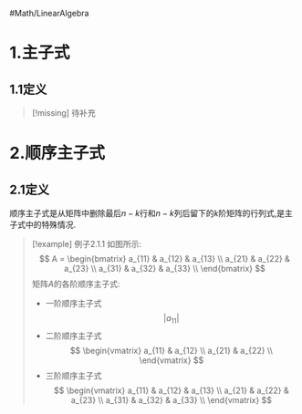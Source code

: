 #Math/LinearAlgebra 

# 1.主子式
## 1.1定义
>[!missing] 待补充
# 2.顺序主子式
## 2.1定义
顺序主子式是从矩阵中删除最后$n-k$行和$n-k$列后留下的$k$阶矩阵的行列式,是主子式中的特殊情况.
>[!example] 例子2.1.1
>如图所示:
>$$
>A = 
>\begin{bmatrix}
>a_{11} & a_{12} & a_{13} \\
>a_{21} & a_{22} & a_{23} \\
>a_{31} & a_{32} & a_{33} \\
>\end{bmatrix}
>$$
>矩阵$A$的各阶顺序主子式:
>- 一阶顺序主子式
>$$\left| a_{11} \right|$$
>- 二阶顺序主子式
>$$
>\begin{vmatrix}
>a_{11} & a_{12} \\
>a_{21} & a_{22} \\
>\end{vmatrix}
>$$
>- 三阶顺序主子式
>$$ 
>\begin{vmatrix}
>a_{11} & a_{12} & a_{13} \\
>a_{21} & a_{22} & a_{23} \\
>a_{31} & a_{32} & a_{33} \\
>\end{vmatrix}
>$$
